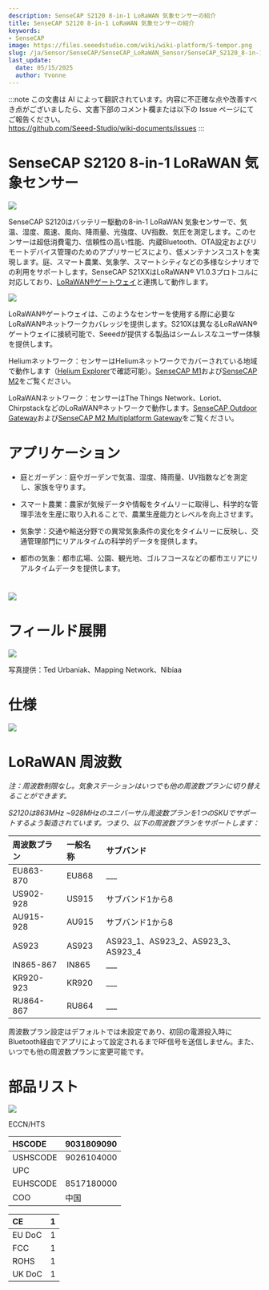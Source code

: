 ```yaml
---
description: SenseCAP S2120 8-in-1 LoRaWAN 気象センサーの紹介
title: SenseCAP S2120 8-in-1 LoRaWAN 気象センサーの紹介
keywords:
- SenseCAP
image: https://files.seeedstudio.com/wiki/wiki-platform/S-tempor.png
slug: /ja/Sensor/SenseCAP/SenseCAP_LoRaWAN_Sensor/SenseCAP_S2120_8-in-1_LoRaWAN_Weather_Sensor/SenseCAP_S2120_8-in-1_LoRaWAN_Weather_Sensor_Introduction
last_update:
  date: 05/15/2025
  author: Yvonne
---
```

:::note
この文書は AI によって翻訳されています。内容に不正確な点や改善すべき点がございましたら、文書下部のコメント欄または以下の Issue ページにてご報告ください。  
https://github.com/Seeed-Studio/wiki-documents/issues
:::

# SenseCAP S2120 8-in-1 LoRaWAN 気象センサー

[![](https://files.seeedstudio.com/wiki/wiki%20images/S2120%20Introduction.files/Introduction146.png)](https://www.seeedstudio.com/sensecap-s2120-lorawan-8-in-1-weather-sensor-p-5436.html)

SenseCAP S2120はバッテリー駆動の8-in-1 LoRaWAN 気象センサーで、気温、湿度、風速、風向、降雨量、光強度、UV指数、気圧を測定します。このセンサーは超低消費電力、信頼性の高い性能、内蔵Bluetooth、OTA設定およびリモートデバイス管理のためのアプリサービスにより、低メンテナンスコストを実現します。庭、スマート農業、気象学、スマートシティなどの多様なシナリオでの利用をサポートします。SenseCAP S21XXはLoRaWAN® V1.0.3プロトコルに対応しており、[LoRaWAN®ゲートウェイ](https://www.seeedstudio.com/LoRaWAN-Gateway-c-1936.html)と連携して動作します。

![](https://files.seeedstudio.com/wiki/wiki%20images/S2120%20Introduction.files/Introduction914.png)

LoRaWAN®ゲートウェイは、このようなセンサーを使用する際に必要なLoRaWAN®ネットワークカバレッジを提供します。S210Xは異なるLoRaWAN®ゲートウェイに接続可能で、Seeedが提供する製品はシームレスなユーザー体験を提供します。

Heliumネットワーク：センサーはHeliumネットワークでカバーされている地域で動作します（[Helium Explorer](https://explorer.helium.com/)で確認可能）。[SenseCAP M1](https://www.seeedstudio.com/SenseCAP-M1-LoRaWAN-Indoor-Gateway-US915-p-5023.html)および[SenseCAP M2](https://www.seeedstudio.com/SenseCAP-M2-Data-Only-LoRaWAN-Indoor-Gateway-SX1302-US915-p-5342.html)をご覧ください。

LoRaWANネットワーク：センサーはThe Things Network、Loriot、ChirpstackなどのLoRaWAN®ネットワークで動作します。[SenseCAP Outdoor Gateway](https://www.seeedstudio.com/LoRaWAN-Gateway-US915-p-4306.html)および[SenseCAP M2 Multiplatform Gateway](https://www.seeedstudio.com/SenseCAP-Multi-Platform-LoRaWAN-Indoor-Gateway-SX1302-US915-p-5472.html)をご覧ください。

# アプリケーション

-   庭とガーデン：庭やガーデンで気温、湿度、降雨量、UV指数などを測定し、家族を守ります。

-   スマート農業：農家が気候データや情報をタイムリーに取得し、科学的な管理手法を生産に取り入れることで、農業生産能力とレベルを向上させます。

-   気象学：交通や輸送分野での異常気象条件の変化をタイムリーに反映し、交通管理部門にリアルタイムの科学的データを提供します。

-   都市の気象：都市広場、公園、観光地、ゴルフコースなどの都市エリアにリアルタイムデータを提供します。

# ![](https://files.seeedstudio.com/wiki/wiki%20images/S2120%20Introduction.files/Introduction3232.png)



# **フィールド展開**

![](https://files.seeedstudio.com/wiki/wiki%20images/S2120%20Introduction.files/Introduction3252.png)

写真提供：Ted Urbaniak、Mapping Network、Nibiaa

# 

# 仕様

![](https://files.seeedstudio.com/wiki/wiki%20images/S2120%20Introduction.files/Introduction3325.png)

# LoRaWAN 周波数

*注：周波数制限なし。気象ステーションはいつでも他の周波数プランに切り替えることができます。*

*S2120は863MHz \~928MHzのユニバーサル周波数プランを1つのSKUでサポートするよう製造されています。つまり、以下の周波数プランをサポートします：*

|周波数プラン|一般名称|サブバンド|
| :- | :- | :- |
|EU863-870|EU868|\_\_\_|
|US902-928|US915|サブバンド1から8|
|AU915-928|AU915|サブバンド1から8|
|AS923|AS923|AS923\_1、AS923\_2、AS923\_3、AS923\_4|
|IN865-867|IN865|\_\_\_|
|KR920-923|KR920|\_\_\_|
|RU864-867|RU864|\_\_\_|

周波数プラン設定はデフォルトでは未設定であり、初回の電源投入時にBluetooth経由でアプリによって設定されるまでRF信号を送信しません。また、いつでも他の周波数プランに変更可能です。

# 部品リスト

![](https://files.seeedstudio.com/wiki/wiki%20images/S2120%20Introduction.files/Introduction3841.png)

ECCN/HTS

|HSCODE|9031809090|
| :- | :- |
|USHSCODE|9026104000|
|UPC||
|EUHSCODE|8517180000|
|COO|中国|

|CE|1|
| :- | :- |
|EU DoC|1|
|FCC|1|
|ROHS|1|
|UK DoC|1|